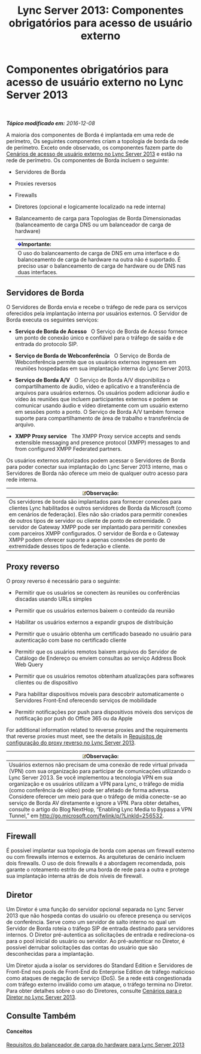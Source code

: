 ﻿---
title: 'Lync Server 2013: Componentes obrigatórios para acesso de usuário externo'
TOCTitle: Componentes obrigatórios para acesso de usuário externo
ms:assetid: 2d0f9817-14e7-4109-95dc-62420e3c29e2
ms:mtpsurl: https://technet.microsoft.com/pt-br/library/Gg425779(v=OCS.15)
ms:contentKeyID: 49306240
ms.date: 12/10/2016
mtps_version: v=OCS.15
ms.translationtype: HT
---

# Componentes obrigatórios para acesso de usuário externo no Lync Server 2013

 

_**Tópico modificado em:** 2016-12-08_

A maioria dos componentes de Borda é implantada em uma rede de perímetro, Os seguintes componentes criam a topologia de borda da rede de perímetro. Exceto onde observado, os componentes fazem parte do [Cenários de acesso de usuário externo no Lync Server 2013](lync-server-2013-scenarios-for-external-user-access.md) e estão na rede de perímetro. Os componentes de Borda incluem o seguinte:

  - Servidores de Borda

  - Proxies reversos

  - Firewalls

  - Diretores (opcional e logicamente localizado na rede interna)

  - Balanceamento de carga para Topologias de Borda Dimensionadas (balanceamento de carga DNS ou um balanceador de carga de hardware)
    
    <table>
    <thead>
    <tr class="header">
    <th><img src="images/Gg425939.important(OCS.15).gif" title="important" alt="important" />Importante:</th>
    </tr>
    </thead>
    <tbody>
    <tr class="odd">
    <td>O uso do balanceamento de carga de DNS em uma interface e do balanceamento de carga de hardware na outra não é suportado. É preciso usar o balanceamento de carga de hardware ou de DNS nas duas interfaces.</td>
    </tr>
    </tbody>
    </table>


## Servidores de Borda

O Servidores de Borda envia e recebe o tráfego de rede para os serviços oferecidos pela implantação interna por usuários externos. O Servidor de Borda executa os seguintes serviços:

  - **Serviço de Borda de Acesso**   O Serviço de Borda de Acesso fornece um ponto de conexão único e confiável para o tráfego de saída e de entrada do protocolo SIP.

  - **Serviço de Borda de Webconferência**   O Serviço de Borda de Webconferência permite que os usuários externos ingressem em reuniões hospedadas em sua implantação interna do Lync Server 2013.

  - **Serviço de Borda A/V**   O Serviço de Borda A/V disponibiliza o compartilhamento de áudio, vídeo e aplicativo e a transferência de arquivos para usuários externos. Os usuários podem adicionar áudio e vídeo às reuniões que incluem participantes externos e podem se comunicar usando áudio e vídeo diretamente com um usuário externo em sessões ponto a ponto. O Serviço de Borda A/V também fornece suporte para compartilhamento de área de trabalho e transferência de arquivo.

  - **XMPP Proxy service**   The XMPP Proxy service accepts and sends extensible messaging and presence protocol (XMPP) messages to and from configured XMPP Federated partners.

Os usuários externos autorizados podem acessar o Servidores de Borda para poder conectar sua implantação do Lync Server 2013 interno, mas o Servidores de Borda não oferece um meio de qualquer outro acesso para rede interna.

<table>
<thead>
<tr class="header">
<th><img src="images/Gg425756.note(OCS.15).gif" title="note" alt="note" />Observação:</th>
</tr>
</thead>
<tbody>
<tr class="odd">
<td>Os servidores de borda são implantados para fornecer conexões para clientes Lync habilitados e outros servidores de Borda da Microsoft (como em cenários de federação). Eles não são criados para permitir conexões de outros tipos de servidor ou cliente de ponto de extremidade. O servidor de Gateway XMPP pode ser implantado para permitir conexões com parceiros XMPP configurados. O servidor de Borda e o Gateway XMPP podem oferecer suporte a apenas conexões de ponto de extremidade desses tipos de federação e cliente.</td>
</tr>
</tbody>
</table>


## Proxy reverso

O proxy reverso é necessário para o seguinte:

  - Permitir que os usuários se conectem às reuniões ou conferências discadas usando URLs simples

  - Permitir que os usuários externos baixem o conteúdo da reunião

  - Habilitar os usuários externos a expandir grupos de distribuição

  - Permitir que o usuário obtenha um certificado baseado no usuário para autenticação com base no certificado cliente

  - Permitir que os usuários remotos baixem arquivos do Servidor de Catálogo de Endereço ou enviem consultas ao serviço Address Book Web Query

  - Permitir que os usuários remotos obtenham atualizações para softwares clientes ou de dispositivo

  - Para habilitar dispositivos móveis para descobrir automaticamente o Servidores Front-End oferecendo serviços de mobilidade

  - Permitir notificações por push para dispositivos móveis dos serviços de notificação por push do Office 365 ou da Apple

For additional information related to reverse proxies and the requirements that reverse proxies must meet, see the details in [Requisitos de configuração do proxy reverso no Lync Server 2013](lync-server-2013-configuration-requirements-for-reverse-proxy.md).

<table>
<thead>
<tr class="header">
<th><img src="images/Gg425756.note(OCS.15).gif" title="note" alt="note" />Observação:</th>
</tr>
</thead>
<tbody>
<tr class="odd">
<td>Usuários externos não precisam de uma conexão de rede virtual privada (VPN) com sua organização para participar de comunicações utilizando o Lync Server 2013. Se você implementou a tecnologia VPN em sua organização e os usuários utilizam a VPN para Lync, o tráfego de mídia (como conferência de vídeo) pode ser afetado de forma adversa. Considere oferecer um meio para que o tráfego de mídia conecte-se ao serviço de Borda AV diretamente e ignore a VPN. Para obter detalhes, consulte o artigo do Blog NextHop, “Enabling Lync Media to Bypass a VPN Tunnel,” em <a href="http://go.microsoft.com/fwlink/p/?linkid=256532">http://go.microsoft.com/fwlink/p/?LinkId=256532</a>.</td>
</tr>
</tbody>
</table>


## Firewall

É possível implantar sua topologia de borda com apenas um firewall externo ou com firewalls internos e externos. As arquiteturas de cenário incluem dois firewalls. O uso de dois firewalls é a abordagem recomendada, pois garante o roteamento estrito de uma borda de rede para a outra e protege sua implantação interna atrás de dois níveis de firewall.

## Diretor

Um Diretor é uma função do servidor opcional separada no Lync Server 2013 que não hospeda contas do usuário ou oferece presença ou serviços de conferência. Serve como um servidor de salto interno no qual um Servidor de Borda roteia o tráfego SIP de entrada destinado para servidores internos. O Diretor pré-autentica as solicitações de entrada e redireciona-os para o pool inicial do usuário ou servidor. Ao pré-autenticar no Diretor, é possível derrubar solicitações das contas do usuário que são desconhecidas para a implantação.

Um Diretor ajuda a isolar os servidores do Standard Edition e Servidores de Front-End nos pools de Front-End do Enterprise Edition de tráfego malicioso como ataques de negação de serviço (DoS). Se a rede está congestionada com tráfego externo inválido como um ataque, o tráfego termina no Diretor. Para obter detalhes sobre o uso do Diretores, consulte [Cenários para o Diretor no Lync Server 2013](lync-server-2013-scenarios-for-the-director.md).

## Consulte Também

#### Conceitos

[Requisitos do balanceador de carga do hardware para Lync Server 2013](lync-server-2013-hardware-load-balancer-requirements.md)

